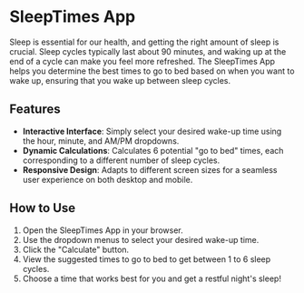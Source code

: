 
# SleepTimes App

Sleep is essential for our health, and getting the right amount of sleep is crucial. Sleep cycles typically last about 90 minutes, and waking up at the end of a cycle can make you feel more refreshed. The SleepTimes App helps you determine the best times to go to bed based on when you want to wake up, ensuring that you wake up between sleep cycles.

## Features

- **Interactive Interface**: Simply select your desired wake-up time using the hour, minute, and AM/PM dropdowns.
- **Dynamic Calculations**: Calculates 6 potential "go to bed" times, each corresponding to a different number of sleep cycles.
- **Responsive Design**: Adapts to different screen sizes for a seamless user experience on both desktop and mobile.

## How to Use

1. Open the SleepTimes App in your browser.
2. Use the dropdown menus to select your desired wake-up time.
3. Click the "Calculate" button.
4. View the suggested times to go to bed to get between 1 to 6 sleep cycles.
5. Choose a time that works best for you and get a restful night's sleep!
